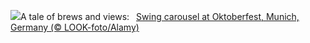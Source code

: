 ![](https://www.bing.com/th?id=OHR.OktoberfestSwing_EN-US7916182497_UHD.jpg&w=1000)A tale of brews and views:&nbsp;&ensp;[Swing carousel at Oktoberfest, Munich, Germany (© LOOK-foto/Alamy)](https://www.bing.com/th?id=OHR.OktoberfestSwing_EN-US7916182497_UHD.jpg)
<br><br/>
